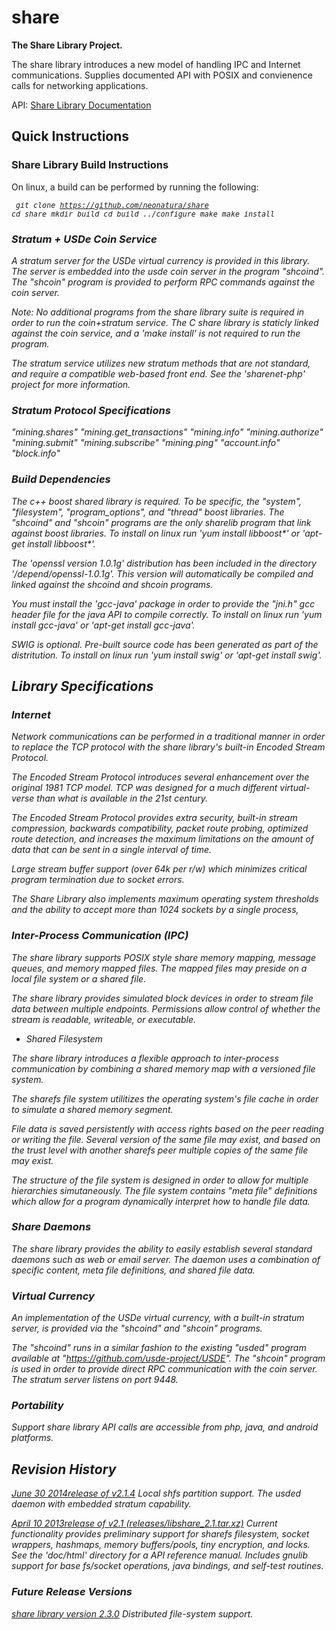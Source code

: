 share
====

<b>The Share Library Project.</b>

The share library introduces a new model of handling IPC and Internet communications. Supplies documented API with POSIX and convienence calls for networking applications.

API: <a href="http://docs.sharelib.net/">Share Library Documentation</a>

<h2>Quick Instructions</h2>

<h3>Share Library Build Instructions</h3>

On linux, a build can be performed by running the following:
<i><small><pre>
  git clone https://github.com/neonatura/share
  cd share
  mkdir build
  cd build
  ../configure
  make
  make install
</pre></small><i>


<h3>Stratum + USDe Coin Service</h3>
A stratum server for the USDe virtual currency is provided in this library. The server is embedded into the usde coin server in the program "shcoind". The "shcoin" program is provided to perform RPC commands against the coin server.

Note: No additional programs from the share library suite is required in order to run the coin+stratum service. The C share library is staticly linked against the coin service, and a 'make install' is not required to run the program.

The stratum service utilizes new stratum methods that are not standard, and require a compatible web-based front end. See the 'sharenet-php' project for more information.


<h3>Stratum Protocol Specifications</h3>
"mining.shares"
"mining.get_transactions"
"mining.info"
"mining.authorize"
"mining.submit"
"mining.subscribe"
"mining.ping"
"account.info"
"block.info"

<h3>Build Dependencies</h3>

The c++ boost shared library is required.  To be specific, the "system", "filesystem", "program_options", and "thread" boost libraries. The "shcoind" and "shcoin" programs are the only sharelib program that link against boost libraries.
To install on linux run 'yum install libboost*' or 'apt-get install libboost*'.

The 'openssl version 1.0.1g' distribution has been included in the directory '/depend/openssl-1.0.1g'. This version will automatically be compiled and linked against the shcoind and shcoin programs.

You must install the 'gcc-java' package in order to provide the "jni.h" gcc header file for the java API to compile correctly.
To install on linux run 'yum install gcc-java' or 'apt-get install gcc-java'.

SWIG is optional. Pre-built source code has been generated as part of the distritution. 
To install on linux run 'yum install swig' or 'apt-get install swig'.


<h2>Library Specifications</h2> 

<h3>Internet </h3>

Network communications can be performed in a traditional manner in order to replace the TCP protocol with the share library's built-in Encoded Stream Protocol.

The Encoded Stream Protocol introduces several enhancement over the original 1981 TCP model. TCP was designed for a much different virtual-verse than what is available in the 21st century.

The Encoded Stream Protocol provides extra security, built-in stream compression, backwards compatibility, packet route probing, optimized route detection, and increases the maximum limitations on the amount of data that can be sent in a single interval of time.

Large stream buffer support (over 64k per r/w) which minimizes critical program termination due to socket errors.

The Share Library also implements maximum operating system thresholds and the ability to accept more than 1024 sockets by a single process, 

<h3>Inter-Process Communication (IPC)</h3>

The share library supports POSIX style share memory mapping, message queues, and memory mapped files. The mapped files may preside on a local file system or a shared file.

The share library provides simulated block devices in order to stream file data between multiple endpoints. Permissions allow control of whether the stream is readable, writeable, or executable. 

- Shared Filesystem

The share library introduces a flexible approach to inter-process communication by combining a shared memory map with a versioned file system.

The sharefs file system utilitizes the operating system's file cache in order to simulate a shared memory segment. 

File data is saved persistently with access rights based on the peer reading or writing the file. Several version of the same file may exist, and based on the trust level with another sharefs peer multiple copies of the same file may exist.

The structure of the file system is designed in order to allow for multiple hierarchies simutaneously. The file system contains "meta file" definitions which allow for a program dynamically interpret how to handle file data. 

<h3>Share Daemons</h3>

The share library provides the ability to easily establish several standard daemons such as web or email server. The daemon uses a combination of specific content, meta file definitions, and shared file data.

<h3>Virtual Currency</h3>
An implementation of the USDe virtual currency, with a built-in stratum server, is provided via the "shcoind" and "shcoin" programs.

The "shcoind" runs in a similar fashion to the existing "usded" program available at "https://github.com/usde-project/USDE". The "shcoin" program is used in order to provide direct RPC communication with the coin server. The stratum server listens on port 9448.


<h3>Portability</h3>

Support share library API calls are accessible from php, java, and android platforms. 


<h2>Revision History</h2>

<u>June 30 2014release of v2.1.4</u>
Local shfs partition support.
The usded daemon with embedded stratum capability.

<u>April 10 2013release of v2.1 (releases/libshare_2.1.tar.xz)</u>
Current functionality provides preliminary support for sharefs filesystem, socket wrappers, hashmaps, memory buffers/pools, tiny encryption, and locks. See the 'doc/html' directory for a API reference manual. Includes gnulib support for base fs/socket operations, java bindings, and self-test routines.  

<h3>Future Release Versions</h3>

<u>share library version 2.3.0</u>
Distributed file-system support.
